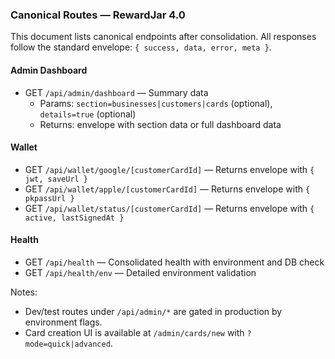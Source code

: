 ### Canonical Routes — RewardJar 4.0

This document lists canonical endpoints after consolidation. All responses follow the standard envelope: `{ success, data, error, meta }`.

#### Admin Dashboard
- GET `/api/admin/dashboard` — Summary data
  - Params: `section=businesses|customers|cards` (optional), `details=true` (optional)
  - Returns: envelope with section data or full dashboard data

#### Wallet
- GET `/api/wallet/google/[customerCardId]` — Returns envelope with `{ jwt, saveUrl }`
- GET `/api/wallet/apple/[customerCardId]` — Returns envelope with `{ pkpassUrl }`
- GET `/api/wallet/status/[customerCardId]` — Returns envelope with `{ active, lastSignedAt }`

#### Health
- GET `/api/health` — Consolidated health with environment and DB check
- GET `/api/health/env` — Detailed environment validation

Notes:
- Dev/test routes under `/api/admin/*` are gated in production by environment flags.
- Card creation UI is available at `/admin/cards/new` with `?mode=quick|advanced`.

